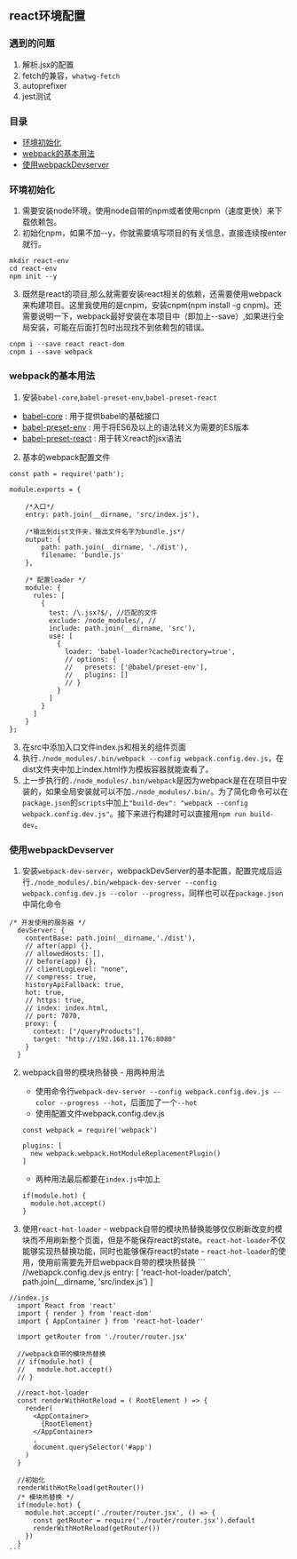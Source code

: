 ## react环境配置

### 遇到的问题
  1. 解析.jsx的配置
  2. fetch的兼容，`whatwg-fetch`
  3. autoprefixer
  4. jest测试

### 目录
  * [环境初始化](#环境初始化)
  * [webpack的基本用法](#webpack的基本用法)
  * [使用webpackDevserver](#使用webpackDevserver)

### 环境初始化
  1. 需要安装node环境，使用node自带的npm或者使用cnpm（速度更快）来下载依赖包。
  2. 初始化npm，如果不加--y，你就需要填写项目的有关信息，直接连续按enter就行。
  ```
  mkdir react-env
  cd react-env
  npm init --y 
  ```
  3. 既然是react的项目,那么就需要安装react相关的依赖，还需要使用webpack来构建项目。这里我使用的是cnpm，安装cnpm(npm install -g cnpm)。还需要说明一下，webpack最好安装在本项目中（即加上--save）,如果进行全局安装，可能在后面打包时出现找不到依赖包的错误。
  ```
  cnpm i --save react react-dom
  cnpm i --save webpack
  ```

### webpack的基本用法
  1. 安装`babel-core`,`babel-preset-env`,`babel-preset-react`
  - [babel-core](http://babeljs.io/docs/core-packages/#other-packages) : 用于提供babel的基础接口
  - [babel-preset-env](http://babeljs.io/docs/plugins/preset-env/#top) : 用于将ES6及以上的语法转义为需要的ES版本
  - [babel-preset-react](http://babeljs.io/docs/plugins/preset-react/#install) : 用于转义react的jsx语法
  2. 基本的webpack配置文件
  ```
  const path = require('path');

  module.exports = {
  
      /*入口*/
      entry: path.join(__dirname, 'src/index.js'),
      
      /*输出到dist文件夹，输出文件名字为bundle.js*/
      output: {
          path: path.join(__dirname, './dist'),
          filename: 'bundle.js'
      },

      /* 配置loader */
      module: {
        rules: [
          {
            test: /\.jsx?$/, //匹配的文件
            exclude: /node_modules/, //
            include: path.join(__dirname, 'src'),
            use: [
              {
                loader: 'babel-loader?cacheDirectory=true',
                // options: {
                //   presets: ['@babel/preset-env'],
                //   plugins: []
                // }
              }
            ]
          }
        ]
      }
  };
  ```
  3. 在src中添加入口文件index.js和相关的组件页面
  4. 执行`./node_modules/.bin/webpack --config webpack.config.dev.js`，在dist文件夹中加上index.html作为模板容器就能查看了。
  5. 上一步执行的`./node_modules/.bin/webpack`是因为webpack是在在项目中安装的，如果全局安装就可以不加`./node_modules/.bin/`。为了简化命令可以在`package.json`的`scripts`中加上`"build-dev": "webpack --config webpack.config.dev.js"`。接下来进行构建时可以直接用`npm run build-dev`。

### 使用webpackDevserver
  1. 安装`webpack-dev-server`，webpackDevServer的基本配置，配置完成后运行`./node_modules/.bin/webpack-dev-server --config webpack.config.dev.js --color --progress`，同样也可以在`package.json`中简化命令
  ```
  /* 开发使用的服务器 */
    devServer: {
      contentBase: path.join(__dirname,'./dist'),
      // after(app) {},
      // allowedHosts: [],
      // before(app) {},
      // clientLogLevel: "none",
      // compress: true,
      historyApiFallback: true,
      hot: true,
      // https: true,
      // index: index.html,
      // port: 7070,
      proxy: {
        context: ["/queryProducts"],
        target: "http://192.168.11.176:8080"
      }
    }
  ```
  2. webpack自带的模块热替换
    - 用两种用法
      - 使用命令行`webpack-dev-server --config webpack.config.dev.js --color --progress --hot`，后面加了一个`--hot`
      - 使用配置文件webpack.config.dev.js
      ```
      const webpack = require('webpack')

      plugins: [
        new webpack.webpack.HotModuleReplacementPlugin()
      ]
      ```
      - 两种用法最后都要在`index.js`中加上
      ```
      if(module.hot) {
        module.hot.accept()
      }
      ```

  3. 使用`react-hot-loader`
    - webpack自带的模块热替换能够仅仅刷新改变的模块而不用刷新整个页面，但是不能保存react的state。`react-hot-loader`不仅能够实现热替换功能，同时也能够保存react的state
    - `react-hot-loader`的使用，使用前需要先开启webpack自带的模块热替换
    ```
    //webapck.config.dev.js
      entry: [
        'react-hot-loader/patch',
        path.join(__dirname, 'src/index.js')
      ]

    //index.js
      import React from 'react'
      import { render } from 'react-dom'
      import { AppContainer } from 'react-hot-loader'

      import getRouter from './router/router.jsx'

      //webpack自带的模块热替换
      // if(module.hot) {
      //   module.hot.accept()
      // }

      //react-hot-loader
      const renderWithHotReload = ( RootElement ) => {
        render(
          <AppContainer>
            {RootElement}
          </AppContainer>
          ,
          document.querySelector('#app')
        )
      }

      //初始化
      renderWithHotReload(getRouter())
      /* 模块热替换 */
      if(module.hot) {
        module.hot.accept('./router/router.jsx', () => {
          const getRouter = require('./router/router.jsx').default
          renderWithHotReload(getRouter())
        })
      }
    ```

